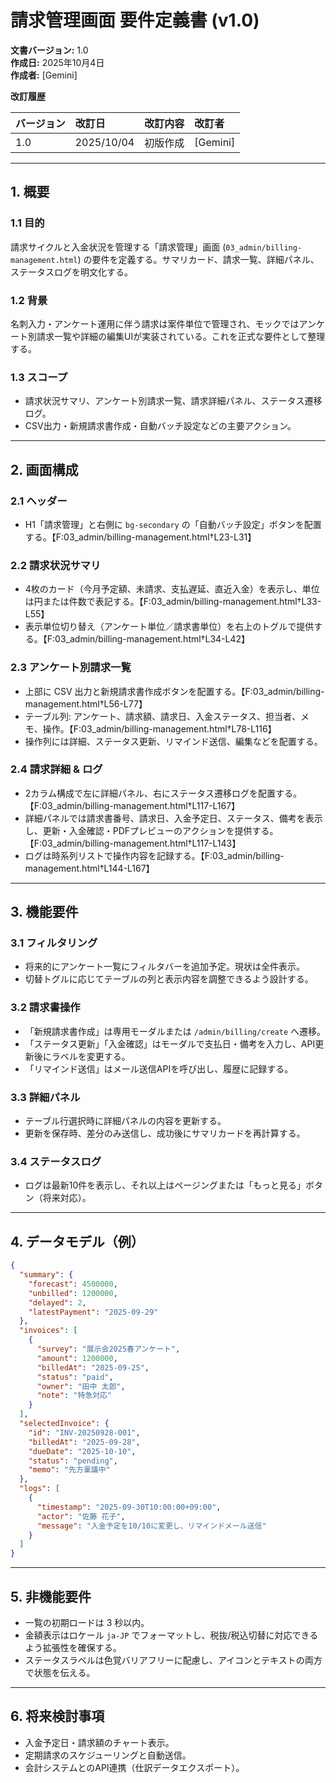 # 請求管理画面 要件定義書 (v1.0)

**文書バージョン:** 1.0  
**作成日:** 2025年10月4日  
**作成者:** [Gemini]

**改訂履歴**

| バージョン | 改訂日 | 改訂内容 | 改訂者 |
| :--- | :--- | :--- | :--- |
| 1.0 | 2025/10/04 | 初版作成 | [Gemini] |

---

## 1. 概要

### 1.1 目的
請求サイクルと入金状況を管理する「請求管理」画面 (`03_admin/billing-management.html`) の要件を定義する。サマリカード、請求一覧、詳細パネル、ステータスログを明文化する。

### 1.2 背景
名刺入力・アンケート運用に伴う請求は案件単位で管理され、モックではアンケート別請求一覧や詳細の編集UIが実装されている。これを正式な要件として整理する。

### 1.3 スコープ
- 請求状況サマリ、アンケート別請求一覧、請求詳細パネル、ステータス遷移ログ。
- CSV出力・新規請求書作成・自動バッチ設定などの主要アクション。

---

## 2. 画面構成

### 2.1 ヘッダー
- H1「請求管理」と右側に `bg-secondary` の「自動バッチ設定」ボタンを配置する。【F:03_admin/billing-management.html†L23-L31】

### 2.2 請求状況サマリ
- 4枚のカード（今月予定額、未請求、支払遅延、直近入金）を表示し、単位は円または件数で表記する。【F:03_admin/billing-management.html†L33-L55】
- 表示単位切り替え（アンケート単位／請求書単位）を右上のトグルで提供する。【F:03_admin/billing-management.html†L34-L42】

### 2.3 アンケート別請求一覧
- 上部に CSV 出力と新規請求書作成ボタンを配置する。【F:03_admin/billing-management.html†L56-L77】
- テーブル列: アンケート、請求額、請求日、入金ステータス、担当者、メモ、操作。【F:03_admin/billing-management.html†L78-L116】
- 操作列には詳細、ステータス更新、リマインド送信、編集などを配置する。

### 2.4 請求詳細 & ログ
- 2カラム構成で左に詳細パネル、右にステータス遷移ログを配置する。【F:03_admin/billing-management.html†L117-L167】
- 詳細パネルでは請求書番号、請求日、入金予定日、ステータス、備考を表示し、更新・入金確認・PDFプレビューのアクションを提供する。【F:03_admin/billing-management.html†L117-L143】
- ログは時系列リストで操作内容を記録する。【F:03_admin/billing-management.html†L144-L167】

---

## 3. 機能要件

### 3.1 フィルタリング
- 将来的にアンケート一覧にフィルタバーを追加予定。現状は全件表示。
- 切替トグルに応じてテーブルの列と表示内容を調整できるよう設計する。

### 3.2 請求書操作
- 「新規請求書作成」は専用モーダルまたは `/admin/billing/create` へ遷移。
- 「ステータス更新」「入金確認」はモーダルで支払日・備考を入力し、API更新後にラベルを変更する。
- 「リマインド送信」はメール送信APIを呼び出し、履歴に記録する。

### 3.3 詳細パネル
- テーブル行選択時に詳細パネルの内容を更新する。
- 更新を保存時、差分のみ送信し、成功後にサマリカードを再計算する。

### 3.4 ステータスログ
- ログは最新10件を表示し、それ以上はページングまたは「もっと見る」ボタン（将来対応）。

---

## 4. データモデル（例）
```json
{
  "summary": {
    "forecast": 4500000,
    "unbilled": 1200000,
    "delayed": 2,
    "latestPayment": "2025-09-29"
  },
  "invoices": [
    {
      "survey": "展示会2025春アンケート",
      "amount": 1200000,
      "billedAt": "2025-09-25",
      "status": "paid",
      "owner": "田中 太郎",
      "note": "特急対応"
    }
  ],
  "selectedInvoice": {
    "id": "INV-20250928-001",
    "billedAt": "2025-09-28",
    "dueDate": "2025-10-10",
    "status": "pending",
    "memo": "先方稟議中"
  },
  "logs": [
    {
      "timestamp": "2025-09-30T10:00:00+09:00",
      "actor": "佐藤 花子",
      "message": "入金予定を10/10に変更し、リマインドメール送信"
    }
  ]
}
```

---

## 5. 非機能要件
- 一覧の初期ロードは 3 秒以内。
- 金額表示はロケール `ja-JP` でフォーマットし、税抜/税込切替に対応できるよう拡張性を確保する。
- ステータスラベルは色覚バリアフリーに配慮し、アイコンとテキストの両方で状態を伝える。

---

## 6. 将来検討事項
- 入金予定日・請求額のチャート表示。
- 定期請求のスケジューリングと自動送信。
- 会計システムとのAPI連携（仕訳データエクスポート）。
